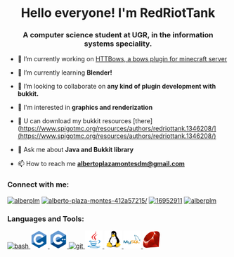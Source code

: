 <h1 align="center">Hello everyone! I'm RedRiotTank</h1>
<h3 align="center">A computer science student at UGR, in the information systems speciality.</h3>

- 🔭 I’m currently working on [HTTBows, a bows plugin for minecraft server](https://www.spigotmc.org/resources/httbows.105117/)

- 🌱 I’m currently learning **Blender!**

- 👯 I’m looking to collaborate on **any kind of plugin development with bukkit.**

- 👾 I'm interested in **graphics and renderization**

- 🦓 U can download my bukkit resources [there](https://www.spigotmc.org/resources/authors/redriottank.1346208/](https://www.spigotmc.org/resources/authors/redriottank.1346208/)

- 💬 Ask me about **Java and Bukkit library**

- 📫 How to reach me **albertoplazamontesdm@gmail.com**

<h3 align="left">Connect with me:</h3>
<p align="left">
<a href="https://twitter.com/alberplm" target="blank"><img align="center" src="https://raw.githubusercontent.com/rahuldkjain/github-profile-readme-generator/master/src/images/icons/Social/twitter.svg" alt="alberplm" height="30" width="40" /></a>
<a href="https://linkedin.com/in/alberto-plaza-montes-412a57215/" target="blank"><img align="center" src="https://raw.githubusercontent.com/rahuldkjain/github-profile-readme-generator/master/src/images/icons/Social/linked-in-alt.svg" alt="alberto-plaza-montes-412a57215/" height="30" width="40" /></a>
<a href="https://stackoverflow.com/users/16952911" target="blank"><img align="center" src="https://raw.githubusercontent.com/rahuldkjain/github-profile-readme-generator/master/src/images/icons/Social/stack-overflow.svg" alt="16952911" height="30" width="40" /></a>
<a href="https://instagram.com/alberplm" target="blank"><img align="center" src="https://raw.githubusercontent.com/rahuldkjain/github-profile-readme-generator/master/src/images/icons/Social/instagram.svg" alt="alberplm" height="30" width="40" /></a>
</p>

<h3 align="left">Languages and Tools:</h3>
<p align="left"> <a href="https://www.gnu.org/software/bash/" target="_blank" rel="noreferrer"> <img src="https://www.vectorlogo.zone/logos/gnu_bash/gnu_bash-icon.svg" alt="bash" width="40" height="40"/> </a> <a href="https://www.cprogramming.com/" target="_blank" rel="noreferrer"> <img src="https://raw.githubusercontent.com/devicons/devicon/master/icons/c/c-original.svg" alt="c" width="40" height="40"/> </a> <a href="https://www.w3schools.com/cpp/" target="_blank" rel="noreferrer"> <img src="https://raw.githubusercontent.com/devicons/devicon/master/icons/cplusplus/cplusplus-original.svg" alt="cplusplus" width="40" height="40"/> </a> <a href="https://git-scm.com/" target="_blank" rel="noreferrer"> <img src="https://www.vectorlogo.zone/logos/git-scm/git-scm-icon.svg" alt="git" width="40" height="40"/> </a> <a href="https://www.java.com" target="_blank" rel="noreferrer"> <img src="https://raw.githubusercontent.com/devicons/devicon/master/icons/java/java-original.svg" alt="java" width="40" height="40"/> </a> <a href="https://www.linux.org/" target="_blank" rel="noreferrer"> <img src="https://raw.githubusercontent.com/devicons/devicon/master/icons/linux/linux-original.svg" alt="linux" width="40" height="40"/> </a> <a href="https://www.mysql.com/" target="_blank" rel="noreferrer"> <img src="https://raw.githubusercontent.com/devicons/devicon/master/icons/mysql/mysql-original-wordmark.svg" alt="mysql" width="40" height="40"/> </a> <a href="https://www.ruby-lang.org/en/" target="_blank" rel="noreferrer"> <img src="https://raw.githubusercontent.com/devicons/devicon/master/icons/ruby/ruby-original.svg" alt="ruby" width="40" height="40"/> </a> </p>
